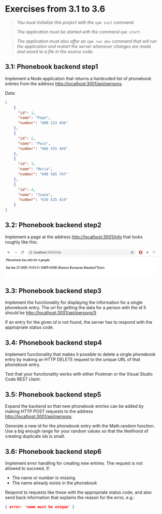 # Exercises from 3.1 to 3.6

> _You must initialize this project with the `npm init` command_

> _The application must be started with the command `npm start`._

> _The application must also offer an `npm run dev` command that will run the application and restart the server whenever changes are made and saved to a file in the source code._

## 3.1: Phonebook backend step1

Implement a Node application that returns a hardcoded list of phonebook entries from the address <http://localhost:3001/api/persons>.

Data:

``` JSON
[
    { 
      "id": 1,
      "name": "Pepe", 
      "number": "600 123 456"
    },
    { 
      "id": 2,
      "name": "Paco", 
      "number": "666 555 444"
    },
    { 
      "id": 3,
      "name": "Maria", 
      "number": "696 585 747"
    },
    { 
      "id": 4,
      "name": "Juana", 
      "number": "636 525 414"
    }
]

```

## 3.2: Phonebook backend step2

Implement a page at the address <http://localhost:3001/info> that looks roughly like this:

![step2](assets/23ea.png)

## 3.3: Phonebook backend step3

Implement the functionality for displaying the information for a single phonebook entry. The url for getting the data for a person with the id 5 should be <http://localhost:3001/api/persons/5>

If an entry for the given *id* is not found, the server has to respond with the appropriate status code.

## 3.4: Phonebook backend step4

Implement functionality that makes it possible to delete a single phonebook entry by making an HTTP DELETE request to the unique URL of that phonebook entry.

Test that your functionality works with either Postman or the Visual Studio Code REST client.

## 3.5: Phonebook backend step5

Expand the backend so that new phonebook entries can be added by making HTTP POST requests to the address <http://localhost:3001/api/persons>.

Generate a new id for the phonebook entry with the Math.random function. Use a big enough range for your random values so that the likelihood of creating duplicate ids is small.

## 3.6: Phonebook backend step6

Implement error handling for creating new entries. The request is not allowed to succeed, if:

* The name or number is missing
* The name already exists in the phonebook

Respond to requests like these with the appropriate status code, and also send back information that explains the reason for the error, e.g.:

``` JSON
{ error: 'name must be unique' }
```
